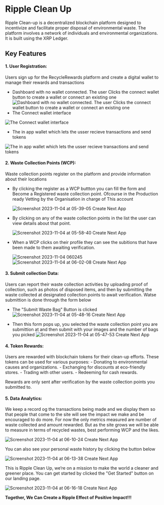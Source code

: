# Ripple Clean Up

Ripple Clean-up is a decentralized blockchain platform designed to incentivize and facilitate proper disposal of environmental waste.
The platform involves a network of individuals and environmental organizations. It is built using the XRP Ledger.

## Key Features
#### 1. User Registration:
   Users sign up for the RecycleRewards platform and create a digital wallet to manage their rewards and transactions
   - Dashboard with no wallet connected. The user Clicks the connect wallet button to create a wallet or connect an existing one
   ![Dashboard with no wallet connected. The user Clicks the connect wallet button to create a wallet or connect an existing one](https://github.com/simondevz/ripple-clen-up/assets/101410906/32b1dc48-6e72-4c81-9767-995ff0d719d8)
  - The Connect wallet interface
    
   ![The Connect wallet interface](https://github.com/simondevz/ripple-clen-up/assets/101410906/cfc9b6e5-a552-433f-a89f-044e9c9dfe92)
  - The in app wallet which lets the usser recieve transactions and send tokens
    
   ![The in app wallet which lets the usser recieve transactions and send tokens](https://github.com/simondevz/ripple-clen-up/assets/101410906/bc91890f-7e59-4af7-a7a8-719c749f833a)
   
#### 2. Waste Collection Points (WCP):
  Waste collection points register on the platform and provide information about their locations
  - By clicking the register as a WCP buttton you can fill the form and Become a Registered waste collection point. Ofcourse in the Production ready Vetting by the Organisation in charge of This account
  
    ![Screenshot 2023-11-04 at 05-39-05 Create Next App](https://github.com/simondevz/ripple-clen-up/assets/101410906/2b62344b-43e8-4d1f-a936-1a7edeed0531)
    
  - By clicking on any of the waste collection points in the list the user can view details about that point.

    ![Screenshot 2023-11-04 at 05-58-40 Create Next App](https://github.com/simondevz/ripple-clen-up/assets/101410906/4c5fd28e-ad90-482a-8a11-3a1483042b74)

  - When a WCP clicks on their profile they can see the subitions that have been made to them awaiting verification.
    
    ![Screenshot 2023-11-04 060245](https://github.com/simondevz/ripple-clen-up/assets/101410906/b25a4a0c-9a2c-4601-a392-e4d9588610ae)
    ![Screenshot 2023-11-04 at 06-02-08 Create Next App](https://github.com/simondevz/ripple-clen-up/assets/101410906/f1022b23-8c62-47a0-bf54-bd417daea0dc)

    

#### 3. Submit collection Data:
   Users can report their waste collection activities by uploading proof of collection, such as photos of disposed items, and then by submitting the waste collected at designated collection points to await verification. Watse submittion is done through the form below
   - The "Submit Waste Bag" Button is clicked
     ![Screenshot 2023-11-04 at 05-48-16 Create Next App](https://github.com/simondevz/ripple-clen-up/assets/101410906/2982875b-4a72-4e47-9dcf-1fbc688998e5)

   - Then this form pops up, you selected the waste collection point you are submittion at and then submit with your images and the number of bags you picked
     ![Screenshot 2023-11-04 at 05-47-53 Create Next App](https://github.com/simondevz/ripple-clen-up/assets/101410906/2cedab46-c1d0-437c-9aa7-a0a1c29b2cf5)

     
#### 4. Token Rewards:
   Users are rewarded with blockchain tokens for their clean-up efforts. These tokens can be used for various purposes:
     - Donating to environmental causes and organizations.
     - Exchanging for discounts at eco-friendly stores.
     - Trading with other users.
     - Redeeming for cash rewards.

  Rewards are only sent after verification by the waste collection points you submitted to.
  
#### 5. Data Analytics:
   We keep a record og the transactions being made and we display them so that people that come to the site will see the impact we make and be encouraged to do more. For now the only metrics measured are number of waste collected and amount rewarded. But as the site grows we will be able to measure in terms of recycled wastes, best performing WCP and the likes.
   
  ![Screenshot 2023-11-04 at 06-10-24 Create Next App](https://github.com/simondevz/ripple-clen-up/assets/101410906/77c5b0c8-eb5a-4823-9ba7-fa3519a322df)

  You can also see your personal waste history by clicking the button below
  
  ![Screenshot 2023-11-04 at 06-13-38 Create Next App](https://github.com/simondevz/ripple-clen-up/assets/101410906/734bcf4f-8f86-403f-89cf-3dce3d380489)


This is Ripple Clean Up, we’re on a mission to make the world a cleaner and greener place. 
You can get started by clicked the "Get Started" button on our landing page.

![Screenshot 2023-11-04 at 06-16-18 Create Next App](https://github.com/simondevz/ripple-clen-up/assets/101410906/14ed8812-c76a-44e1-b15b-bfe1b677dd30)


 
**Together, We Can Create a Ripple Effect of Positive Impact!!!**


     


    
